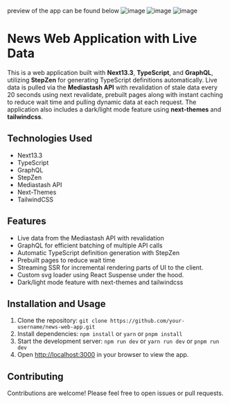 preview of the app can be found below
![image](https://user-images.githubusercontent.com/87586713/234116248-eb3b070d-20e8-4f02-bddc-6c395b68b338.png)
![image](https://user-images.githubusercontent.com/87586713/234116401-3a704320-11a1-4aef-98a0-1b76b007198a.png)
![image](https://user-images.githubusercontent.com/87586713/234117078-13ce184f-9783-49dc-a7d2-4cacea8eb0a4.png)

<h1>News Web Application with Live Data</h1>
<p>This is a web application built with <strong>Next13.3</strong>, <strong>TypeScript</strong>, and <strong>GraphQL</strong>, utilizing <strong>StepZen</strong> for generating TypeScript definitions automatically. Live data is pulled via the <strong>Mediastash API</strong> with revalidation of stale data every 20 seconds using next revalidate, prebuilt pages along with instant caching to reduce wait time and pulling dynamic data at each request. The application also includes a dark/light mode feature using <strong>next-themes</strong> and <strong>tailwindcss</strong>.</p>
<h2>Technologies Used</h2>
<ul>
  <li>Next13.3</li>
  <li>TypeScript</li>
  <li>GraphQL</li>
  <li>StepZen</li>
  <li>Mediastash API</li>
  <li>Next-Themes</li>
  <li>TailwindCSS</li>
</ul>
<h2>Features</h2>
<ul>
  <li>Live data from the Mediastash API with revalidation</li>
  <li>GraphQL for efficient batching of multiple API calls</li>
  <li>Automatic TypeScript definition generation with StepZen</li>
  <li>Prebuilt pages to reduce wait time</li>
  <li>Streaming SSR for incremental rendering parts of UI to the client.</li>
  <li>Custom svg loader using React Suspense under the hood.</li>
  <li>Dark/light mode feature with next-themes and tailwindcss</li>
</ul>
<h2>Installation and Usage</h2>
<ol>
  <li>Clone the repository: <code>git clone https://github.com/your-username/news-web-app.git</code></li>
  <li>Install dependencies: <code>npm install</code> or <code>yarn</code> or <code>pnpm install</code></li>
  <li>Start the development server: <code>npm run dev</code> or <code>yarn run dev</code> or <code>pnpm run dev</code></li>
  <li>Open <a href="http://localhost:3000">http://localhost:3000</a> in your browser to view the app.</li>
</ol>
<h2>Contributing</h2>
<p>Contributions are welcome! Please feel free to open issues or pull requests.</p>


